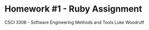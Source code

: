 # Homework #1 - Ruby Assignment 
CSCI 3308 - Software Engineering Methods and Tools
     Luke Woodruff

